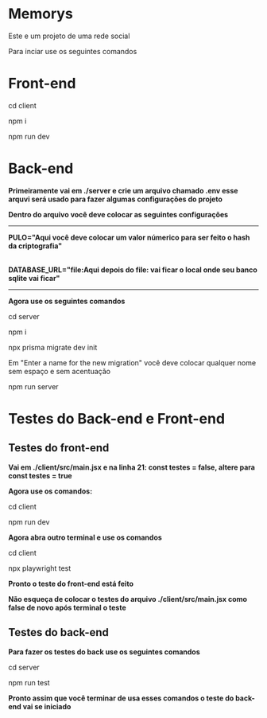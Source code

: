 <h1>Memorys</h1>

Este e um projeto de uma rede social

Para inciar use os seguintes comandos

<h1>Front-end</h1>

<p>cd client</p>
<p>npm i</p>
<p>npm run dev</p>

<h1>Back-end</h1>

<p><strong>Primeiramente vai em ./server e crie um arquivo chamado .env esse arquvi será usado para fazer algumas configurações do projeto</strong></p>

<p><strong>Dentro do arquivo você deve colocar as seguintes configurações</strong></p>

<hr>
<p><strong>
  PULO="Aqui você deve colocar um valor númerico para ser feito o hash da criptografia"<br><br>

  DATABASE_URL="file:Aqui depois do file: vai ficar o local onde seu banco sqlite vai ficar"
</strong></p>

<hr>

<p><strong>Agora use os seguintes comandos</strong></p>
<p>cd server</p>
<p>npm i</p>
<p>npx prisma migrate dev init</p>
<p>Em "Enter a name for the new migration" você deve colocar qualquer nome sem espaço e sem acentuação</p>
<p>npm run server</p>

<h1>Testes do Back-end e Front-end</h1>

<h2>Testes do front-end</h2>

<p><strong>Vai em ./client/src/main.jsx e na linha 21: const testes = false, altere para const testes = true</strong></p>
<p><strong>Agora use os comandos:</strong></p>
<p>cd client</p>
<p>npm run dev</p>
<p><strong>Agora abra outro terminal e use os comandos</strong></p>
<p>cd client</p>
<p>npx playwright test</p>
<p><strong>Pronto o teste do front-end está feito</strong></p>
<p><strong>Não esqueça de colocar o testes do arquivo ./client/src/main.jsx como false de novo após terminal o teste</strong></p>

<h2>Testes do back-end</h2>

<p><strong>Para fazer os testes do back use os seguintes comandos</strong></p>
<p>cd server</p>
<p>npm run test</p>

<p><strong>Pronto assim que você terminar de usa esses comandos o teste do back-end vai se iniciado</strong></p>
